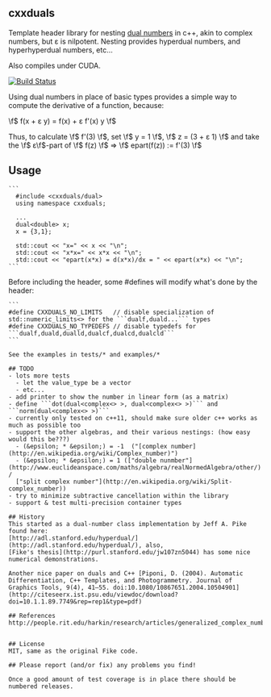 ## cxxduals
Template header library for nesting [dual numbers](http://en.wikipedia.org/wiki/Dual_number) in c++, akin to complex numbers, but &epsilon; is nilpotent.  Nesting provides hyperdual numbers, and hyperhyperdual numbers, etc...

Also compiles under CUDA.

[![Build Status](https://api.travis-ci.org/tesch1/cxxduals.svg?branch=master)](http://travis-ci.org/tesch1/cxxduals)

Using dual numbers in place of basic types provides a simple way to compute the derivative of a function, because:

\f$ f(x + &epsilon; y) = f(x) + &epsilon; f'(x) y \f$

Thus, to calculate \f$ f'(3) \f$, set \f$ y = 1 \f$, \f$ z = (3 + &epsilon; 1) \f$ and take the \f$ &epsilon;\f$-part of \f$ f(z) \f$ => \f$ epart(f(z)) := f'(3) \f$

## Usage
~~~~~~~~~~~~~~~{.cpp}
```
  #include <cxxduals/dual>
  using namespace cxxduals;

  ...
  dual<double> x;
  x = {3,1};

  std::cout << "x=" << x << "\n";
  std::cout << "x*x=" << x*x << "\n";
  std::cout << "epart(x*x) = d(x*x)/dx = " << epart(x*x) << "\n";
```
~~~~~~~~~~~~~~~

Before including the header, some #defines will modify what's done by the header:
~~~~~~~~~~~~~~~{.cpp}
```
#define CXXDUALS_NO_LIMITS   // disable specialization of std::numeric_limits<> for the ```dualf,duald...``` types
#define CXXDUALS_NO_TYPEDEFS // disable typedefs for ```dualf,duald,dualld,dualcf,dualcd,dualcld```
```

See the examples in tests/* and examples/*

## TODO
- lots more tests
  - let the value_type be a vector
  - etc...
- add printer to show the number in linear form (as a matrix)
- define ```dot(dual<complex<> >, dual<complex<> >)``` and ```norm(dual<complex<> >)```
- currently only tested on c++11, should make sure older c++ works as much as possible too
- support the other algebras, and their various nestings: (how easy would this be???)
  - (&epsilon; * &epsilon;) = -1  ("[complex number](http://en.wikipedia.org/wiki/Complex_number)")
  - (&epsilon; * &epsilon;) = 1 (["double nunmber"](http://www.euclideanspace.com/maths/algebra/realNormedAlgebra/other/) /
  ["split complex number"](http://en.wikipedia.org/wiki/Split-complex_number))
- try to minimize subtractive cancellation within the library
- support & test multi-precision container types

## History
This started as a dual-number class implementation by Jeff A. Pike found here: 
[http://adl.stanford.edu/hyperdual/](http://adl.stanford.edu/hyperdual/), also, 
[Fike's thesis](http://purl.stanford.edu/jw107zn5044) has some nice numerical demonstrations.

Another nice paper on duals and C++ [Piponi, D. (2004). Automatic Differentiation, C++ Templates, and Photogrammetry. Journal of Graphics Tools, 9(4), 41–55. doi:10.1080/10867651.2004.10504901](http://citeseerx.ist.psu.edu/viewdoc/download?doi=10.1.1.89.7749&rep=rep1&type=pdf)

## References
http://people.rit.edu/harkin/research/articles/generalized_complex_numbers.pdf


## License
MIT, same as the original Fike code.

## Please report (and/or fix) any problems you find!

Once a good amount of test coverage is in place there should be numbered releases.

